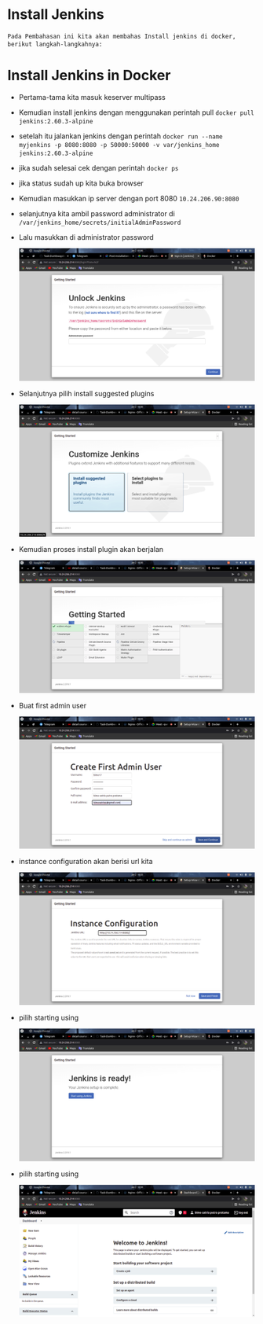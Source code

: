 # Install Jenkins
    Pada Pembahasan ini kita akan membahas Install jenkins di docker, berikut langkah-langkahnya:

# Install Jenkins in Docker
 * Pertama-tama kita masuk keserver multipass 
 * Kemudian install jenkins dengan menggunakan perintah pull `docker pull jenkins:2.60.3-alpine`
 * setelah itu jalankan jenkins dengan perintah `docker run --name myjenkins -p 8080:8080 -p 50000:50000 -v var/jenkins_home jenkins:2.60.3-alpine`
 * jika sudah selesai cek dengan perintah `docker ps`
 * jika status sudah up kita buka browser
 * Kemudian masukkan ip server dengan port 8080 `10.24.206.90:8080`
 * selanjutnya kita ambil password administrator di `/var/jenkins_home/secrets/initialAdminPassword`
 * Lalu masukkan di administrator password

    ![gambar 1](assets/jenkins1.png)

 * Selanjutnya pilih install suggested plugins

     ![gambar 2](assets/jenkins2.png)

 * Kemudian proses install plugin akan berjalan

     ![gambar 3](assets/jenkins3.png)

 * Buat first admin user

     ![gambar 4](assets/jenkins5.png)

 * instance configuration akan berisi url kita

     ![gambar 5](assets/jenkins6.png)

 * pilih starting using

     ![gambar 6](assets/jenkins7.png)

 * pilih starting using

     ![gambar 7](assets/jenkins8.png)
